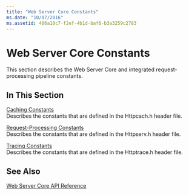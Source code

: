 ```yaml
---
title: "Web Server Core Constants"
ms.date: "10/07/2016"
ms.assetid: 406a10c7-f2ef-4b1d-baf6-b3a3259c2783
---
```

# Web Server Core Constants

This section describes the Web Server Core and integrated request-processing pipeline constants.  
  
## In This Section  

 [Caching Constants](../../web-development-reference/native-code-api-reference/caching-constants.md)  
 Describes the constants that are defined in the Httpcach.h header file.  
  
 [Request-Processing Constants](../../web-development-reference/native-code-api-reference/request-processing-constants.md)  
 Describes the constants that are defined in the Httpserv.h header file.  
  
 [Tracing Constants](../../web-development-reference/native-code-api-reference/tracing-constants.md)  
 Describes the constants that are defined in the Httptrace.h header file.  
  
## See Also  

 [Web Server Core API Reference](../../web-development-reference/native-code-api-reference/web-server-core-api-reference.md)
